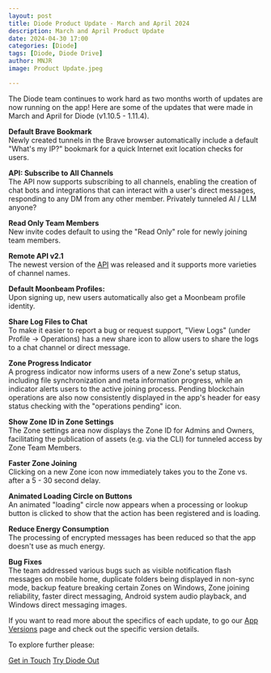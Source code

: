 ```yaml
---
layout: post
title: Diode Product Update - March and April 2024
description: March and April Product Update
date: 2024-04-30 17:00
categories: [Diode]
tags: [Diode, Diode Drive]
author: MNJR
image: Product Update.jpeg

---
```

The Diode team continues to work hard as two months worth of updates are now running on the app! Here are some of the updates that were made in March and April for Diode (v1.10.5 - 1.11.4).

**Default Brave Bookmark** 
<br>
Newly created tunnels in the Brave browser automatically include a default "What's my IP?" bookmark for a quick Internet exit location checks for users.

**API: Subscribe to All Channels** 
<br>The API now supports subscribing to all channels, enabling the creation of chat bots and integrations that can interact with a user's direct messages, responding to any DM from any other member.  Privately tunneled AI / LLM anyone?

**Read Only Team Members** 
<br>New invite codes default to using the "Read Only" role for newly joining team members.

**Remote API v2.1** 
<br>The newest version of the [API]([https://support.diode.io/article/u2888tkk38) was released and it supports more varieties of channel names.

**Default Moonbeam Profiles:** 
<br>Upon signing up, new users automatically also get a Moonbeam profile identity. 

**Share Log Files to Chat**
<br>To make it easier to report a bug or request support, "View Logs" (under Profile -> Operations) has a new share icon to allow users to share the logs to a chat channel or direct message. 

**Zone Progress Indicator**
<br>A progress indicator now informs users of a new Zone's setup status, including file synchronization and meta information progress, while an indicator alerts users to the active joining process.  Pending blockchain operations are also now consistently displayed in the app's header for easy status checking with the "operations pending" icon. 

**Show Zone ID in Zone Settings** 
<br>The Zone settings area now displays the Zone ID for Admins and Owners, facilitating the publication of assets (e.g. via the CLI) for tunneled access by Zone Team Members.

**Faster Zone Joining**
<br>Clicking on a new Zone icon now immediately takes you to the Zone vs. after a 5 - 30 second delay.

**Animated Loading Circle on Buttons**
<br>An animated "loading" circle now appears when a processing or lookup button is clicked to show that the action has been registered and is loading.

**Reduce Energy Consumption** 
<br>The processing of encrypted messages has been reduced so that the app doesn't use as much energy.

**Bug Fixes** 
<br>
The team addressed various bugs such as visible notification flash messages on mobile home, duplicate folders being displayed in non-sync mode, backup feature breaking certain Zones on Windows, Zone joining reliability, faster direct messaging, Android system audio playback, and Windows direct messaging images. 

If you want to read more about the specifics of each update, to go our [App Versions](https://support.diode.io/category/9gss923s33-diode-app-updates-version) page and check out the specific version details.

To explore further please:
<div class="story__buttons">
  <a href="{{"https://contactdiode.paperform.co"}}" class="btn" target="">Get in Touch</a>
  <a href="#download-app" class="btn popup-open" target="">Try Diode Out</a>
</div>
